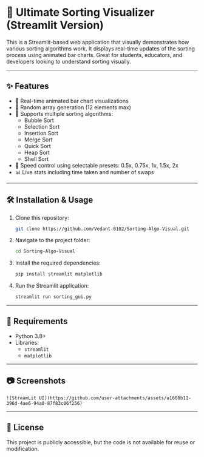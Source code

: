 
# 🧠 Ultimate Sorting Visualizer (Streamlit Version)

This is a Streamlit-based web application that visually demonstrates how various sorting algorithms work. It displays real-time updates of the sorting process using animated bar charts. Great for students, educators, and developers looking to understand sorting visually.

---

## ✨ Features

- 🎨 Real-time animated bar chart visualizations
- 🔀 Random array generation (12 elements max)
- 🧮 Supports multiple sorting algorithms:
  - Bubble Sort
  - Selection Sort
  - Insertion Sort
  - Merge Sort
  - Quick Sort
  - Heap Sort
  - Shell Sort
- 🚦 Speed control using selectable presets: 0.5x, 0.75x, 1x, 1.5x, 2x
- 📊 Live stats including time taken and number of swaps

---

## 🛠️ Installation & Usage

1. Clone this repository:
   ```bash
   git clone https://github.com/Vedant-0102/Sorting-Algo-Visual.git
   ```

2. Navigate to the project folder:
   ```bash
   cd Sorting-Algo-Visual
   ```

3. Install the required dependencies:
   ```bash
   pip install streamlit matplotlib
   ```

4. Run the Streamlit application:
   ```bash
   streamlit run sorting_gui.py
   ```

---

## 📌 Requirements

- Python 3.8+
- Libraries:
  - `streamlit`
  - `matplotlib`

---

## 📷 Screenshots

```StreamLit UI
![StreamLit UI](https://github.com/user-attachments/assets/a1608b11-396d-4ae6-94a0-87f83c06f256)
```

---

## 📜 License

This project is publicly accessible, but the code is not available for reuse or modification.

